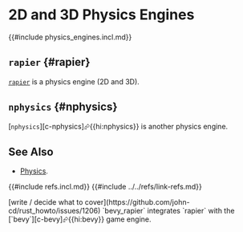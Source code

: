 # 2D and 3D Physics Engines

{{#include physics_engines.incl.md}}

## `rapier` {#rapier}

[`rapier`](https://rapier.rs) is a physics engine (2D and 3D).

## `nphysics` {#nphysics}

[`nphysics`][c-nphysics]⮳{{hi:nphysics}} is another physics engine.

## See Also

- [Physics](https://arewegameyet.rs/ecosystem/physics).

{{#include refs.incl.md}}
{{#include ../../refs/link-refs.md}}

<div class="hidden">
[write / decide what to cover](https://github.com/john-cd/rust_howto/issues/1206)
`bevy_rapier` integrates `rapier` with the [`bevy`][c-bevy]⮳{{hi:bevy}} game engine.
</div>
